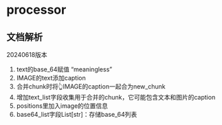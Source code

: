# processor
## 文档解析

20240618版本
1. text的base_64赋值 “meaningless”
2. IMAGE的text添加caption
3. 合并chunk时将👆IMAGE的caption一起合为new_chunk
4. 增加text_list字段收集用于合并的chunk，它可能包含文本和图片的caption
5. positions里加入image的位置信息
6. base64_list字段List[str]：存储base_64列表
